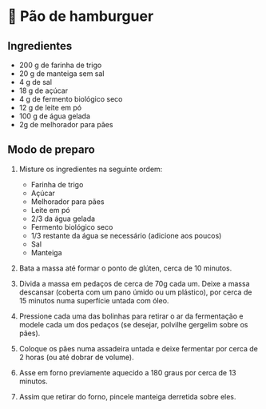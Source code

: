 # 🍔 Pão de hamburguer

## Ingredientes

* 200 g de farinha de trigo
* 20 g de manteiga sem sal
* 4 g de sal
* 18 g de açúcar
* 4 g de fermento biológico seco
* 12 g de leite em pó
* 100 g de água gelada
* 2g de melhorador para pães



## Modo de preparo

1.	Misture os ingredientes na seguinte ordem:
	* Farinha de trigo
	* Açúcar
	* Melhorador para pães
	* Leite em pó
	* 2/3 da água gelada
	* Fermento biológico seco
	* 1/3 restante da água se necessário (adicione aos poucos)
	* Sal
	* Manteiga

1. Bata a massa até formar o ponto de glúten, cerca de 10 minutos.
1. Divida a massa em pedaços de cerca de 70g cada um. Deixe a massa descansar (coberta com um pano úmido ou um plástico), por cerca de 15 minutos numa superfície untada com óleo.
1. Pressione cada uma das bolinhas para retirar o ar da fermentação e modele cada um dos pedaços (se desejar, polvilhe gergelim sobre os pães).
1. Coloque os pães numa assadeira untada e deixe fermentar por cerca de 2 horas (ou até dobrar de volume).
1. Asse em forno previamente aquecido a 180 graus por cerca de 13 minutos.
1. Assim que retirar do forno, pincele manteiga derretida sobre eles.
